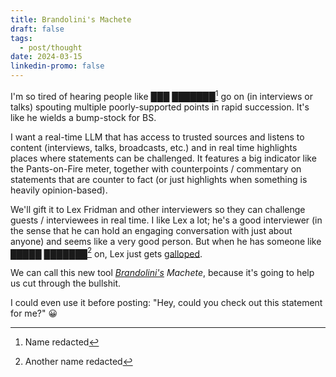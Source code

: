 ```yaml
---
title: Brandolini's Machete
draft: false
tags:
  - post/thought
date: 2024-03-15
linkedin-promo: false
---
```

I'm so tired of hearing people like ███ ███████[^1] go on (in interviews or talks) spouting multiple poorly-supported points in rapid succession. It's like he wields a bump-stock for BS.

I want a real-time LLM that has access to trusted sources and listens to content (interviews, talks, broadcasts, etc.) and in real time highlights places where statements can be challenged. It features a big indicator like the Pants-on-Fire meter, together with counterpoints / commentary on statements that are counter to fact (or just highlights when something is heavily opinion-based).

We'll gift it to Lex Fridman and other interviewers so they can challenge guests / interviewees in real time. I like Lex a lot; he's a good interviewer (in the sense that he can hold an engaging conversation with just about anyone) and seems like a very good person. But when he has someone like █████ ███████[^2] on, Lex just gets [galloped](https://en.wikipedia.org/wiki/Gish_gallop).

We can call this new tool *[Brandolini's](https://en.wikipedia.org/wiki/Brandolini's_law) Machete*, because it's going to help us cut through the bullshit.

I could even use it before posting: "Hey, could you check out this statement for me?"  😀

[^1]: Name redacted

[^2]: Another name redacted